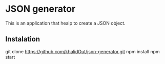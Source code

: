 # JSON  generator
This is an application that healp to create a JSON object.

## Instalation
git clone https://github.com/khalidOut/json-generator.git
npm install
npm start
